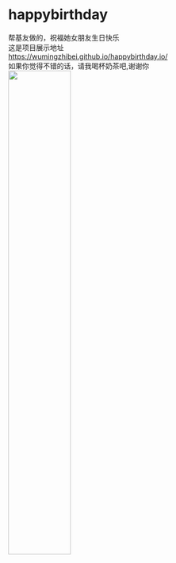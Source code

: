 # happybirthday
帮基友做的，祝福她女朋友生日快乐  
这是项目展示地址  
https://wumingzhibei.github.io/happybirthday.io/  
如果你觉得不错的话，请我喝杯奶茶吧,谢谢你  
<img src="https://github.com/wumingzhibei/happybirthday.io/blob/master/%E5%BE%AE%E4%BF%A1%E5%9B%BE%E7%89%87_20210608103709.png?raw=true" width="50%">
